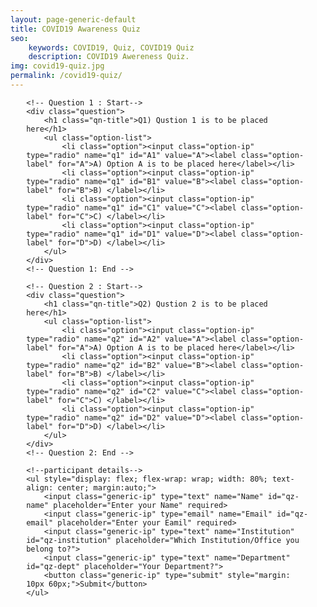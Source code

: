 ```yaml
---
layout: page-generic-default
title: COVID19 Awareness Quiz
seo: 
    keywords: COVID19, Quiz, COVID19 Quiz
    description: COVID19 Awereness Quiz.
img: covid19-quiz.jpg
permalink: /covid19-quiz/
---
```


<form name="quiz" style="width: 90%; margin: auto; ">
    
    <!-- Question 1 : Start-->
    <div class="question">
        <h1 class="qn-title">Q1) Qustion 1 is to be placed here</h1>
        <ul class="option-list">
            <li class="option"><input class="option-ip" type="radio" name="q1" id="A1" value="A"><label class="option-label" for="A">A) Option A is to be placed here</label></li>
            <li class="option"><input class="option-ip" type="radio" name="q1" id="B1" value="B"><label class="option-label" for="B">B) </label></li>
            <li class="option"><input class="option-ip" type="radio" name="q1" id="C1" value="C"><label class="option-label" for="C">C) </label></li>
            <li class="option"><input class="option-ip" type="radio" name="q1" id="D1" value="D"><label class="option-label" for="D">D) </label></li>
        </ul>
    </div>
    <!-- Question 1: End -->

    <!-- Question 2 : Start-->
    <div class="question">
        <h1 class="qn-title">Q2) Qustion 2 is to be placed here</h1>
        <ul class="option-list">
            <li class="option"><input class="option-ip" type="radio" name="q2" id="A2" value="A"><label class="option-label" for="A">A) Option A is to be placed here</label></li>
            <li class="option"><input class="option-ip" type="radio" name="q2" id="B2" value="B"><label class="option-label" for="B">B) </label></li>
            <li class="option"><input class="option-ip" type="radio" name="q2" id="C2" value="C"><label class="option-label" for="C">C) </label></li>
            <li class="option"><input class="option-ip" type="radio" name="q2" id="D2" value="D"><label class="option-label" for="D">D) </label></li>
        </ul>
    </div>
    <!-- Question 2: End -->

    <!--participant details-->
    <ul style="display: flex; flex-wrap: wrap; width: 80%; text-align: center; margin:auto;">
        <input class="generic-ip" type="text" name="Name" id="qz-name" placeholder="Enter your Name" required>
        <input class="generic-ip" type="email" name="Email" id="qz-email" placeholder="Enter your Eamil" required>
        <input class="generic-ip" type="text" name="Institution" id="qz-institution" placeholder="Which Institution/Office you belong to?">
        <input class="generic-ip" type="text" name="Department" id="qz-dept" placeholder="Your Department?">
        <button class="generic-ip" type="submit" style="margin: 10px 60px;">Submit</button>
    </ul>
</form>
<p id="response"></p>

<style>
.question
{
    background:rgb(252, 252, 252);
    padding:5px;
}
.qn-title
{
    padding:3px;
    margin:5px;
    color:rgb(0, 62, 177);
}
.option-list
{
    list-style: none;
    display: flex;
    flex-grow: 0;
    flex-shrink: 0;
    margin:0;
    padding:10px;
    margin:20px;
    flex-wrap: wrap;
    background:rgb(254, 254, 254);
}
.option
{
    flex-basis: calc(50% - 4px);
    padding:10px 2px;
    display: flex;
    align-items: center;
}
.option-ip
{
    width:20px;
    height: 20px;
    margin:10px;
    border-radius: 0%;
}
.option-label
{
    padding:0;
    margin:0;
}

.generic-ip
{
    text-align: center;
    flex-basis: 100%;
    margin:2px 10px;
    height: 40px;
}
</style>



<script>

var qnStat = (id) => {return document.getElementById(id).checked == true ? true : false;} //enter the true options qnStat(trueOption)
var calcScore = () => {
    var score =0;
    if (qnStat('A1')) score++; //True Option q1
    if (qnStat('C2')) score++; //Enter option q2
    return score;
};


const scriptURL = 'https://script.google.com/macros/s/AKfycby_ud_GWfqVoS-Z7A5MFo6nL4GWrL1RFI1dH_r5/exec';
const form = document.forms['quiz'];



form.addEventListener('submit', e => {
    var data = {
        "name":        "",
        "email":       "",
        "score":       "",
        "institution": "",
        "dept":        ""
    };
    data.name = document.getElementById('qz-name').value;
    data.email = document.getElementById('qz-email').value;
    data.score = calcScore();
    data.institution = document.getElementById('qz-institution').value;
    data.dept = document.getElementById('qz-dept').value;

    
    e.preventDefault()
    fetch(scriptURL, {method: 'POST', body: JSON.stringify(data), mode: 'no-cors', cache: 'no-cache', headers:{'Content-Type': 'application/json'}})
        .then(response => document.getElementById('response').innerHTML = "Success!")
        .catch(error => document.getElementById('response').innerHTML = "Error!")
})
</script>
